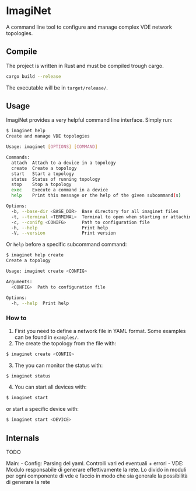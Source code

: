 # ImagiNet

A command line tool to configure and manage complex VDE network topologies.

## Compile

The project is written in Rust and must be compiled trough cargo.
```bash
cargo build --release
```
The executable will be in `target/release/`.

## Usage

ImagiNet provides a very helpful command line interface. Simply run:
```bash
$ imaginet help
Create and manage VDE topologies

Usage: imaginet [OPTIONS] [COMMAND]

Commands:
  attach  Attach to a device in a topology
  create  Create a topology
  start   Start a topology
  status  Status of running topology
  stop    Stop a topology
  exec    Execute a command in a device
  help    Print this message or the help of the given subcommand(s)

Options:
  -b, --base-dir <BASE_DIR>  Base directory for all imaginet files
  -t, --terminal <TERMINAL>  Terminal to open when starting or attaching to a device
  -c, --conifg <CONIFG>      Path to configuration file
  -h, --help                 Print help
  -V, --version              Print version
```
Or `help` before a specific subcommand command:
```bash
$ imaginet help create
Create a topology

Usage: imaginet create <CONFIG>

Arguments:
  <CONFIG>  Path to configuration file

Options:
  -h, --help  Print help
```

### How to 

1. First you need to define a network file in YAML format. Some examples can be found in `examples/`.
2. The create the topology from the file with:
```bash
$ imaginet create <CONFIG>
```
3. The you can monitor the status with:
```bash
$ imaginet status
```
4. You can start all devices with:
```bash
$ imaginet start
```
or start a specific device with:
```bash
$ imaginet start <DEVICE>
```

## Internals

TODO

Main:
    - Config: Parsing del yaml. Controlli vari ed eventuali + errori
    - VDE: Modulo responsabile di generare effettivamente la rete.
        Lo divido in moduli per ogni componente di vde e faccio in modo
        che sia generale la possibilità di generare la rete
